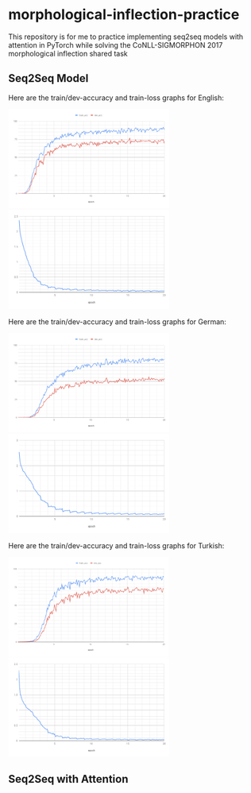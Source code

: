 # morphological-inflection-practice
This repository is for me to practice implementing seq2seq models with attention in PyTorch while solving the CoNLL-SIGMORPHON 2017 morphological inflection shared task

## Seq2Seq Model
Here are the train/dev-accuracy and train-loss graphs for English:

<img src="results/images/english_seq2seq_acc.png" alt="english_seq2seq_acc.png" height="200"/> <img src="results/images/english_seq2seq_loss.png" alt="english_seq2seq_loss.png" height="200"/>

Here are the train/dev-accuracy and train-loss graphs for German:

<img src="results/images/german_seq2seq_acc.png" alt="german_seq2seq_acc.png" height="200"/> <img src="results/images/german_seq2seq_loss.png" alt="german_seq2seq_loss.png" height="200"/>

Here are the train/dev-accuracy and train-loss graphs for Turkish:

<img src="results/images/turkish_seq2seq_acc.png" alt="turkish_seq2seq_acc.png" height="200"/> <img src="results/images/turkish_seq2seq_loss.png" alt="turkish_seq2seq_loss.png" height="200"/>

## Seq2Seq with Attention
